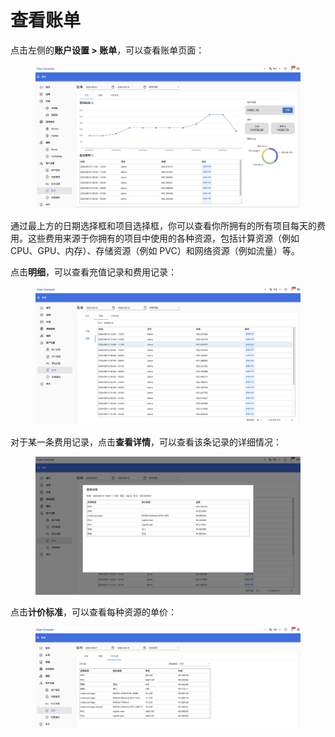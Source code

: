 # 查看账单

点击左侧的**账户设置 > 账单**，可以查看账单页面：

<figure class="screenshot">
  <img alt="bills-overview" src="../../assets/guide/account/bills-overview.png" />
</figure>


通过最上方的日期选择框和项目选择框，你可以查看你所拥有的所有项目每天的费用。这些费用来源于你拥有的项目中使用的各种资源，包括计算资源（例如 CPU、GPU、内存）、存储资源（例如 PVC）和网络资源（例如流量）等。

点击**明细**，可以查看充值记录和费用记录：

<figure class="screenshot">
  <img alt="bills-detail-1" src="../../assets/guide/account/bills-detail-1.png" />
</figure>

对于某一条费用记录，点击**查看详情**，可以查看该条记录的详细情况：

<figure class="screenshot">
  <img alt="bills-detail-2" src="../../assets/guide/account/bills-detail-2.png" />
</figure>

点击**计价标准**，可以查看每种资源的单价：

<figure class="screenshot">
  <img alt="bills-pricing" src="../../assets/guide/account/bills-pricing.png" />
</figure>
